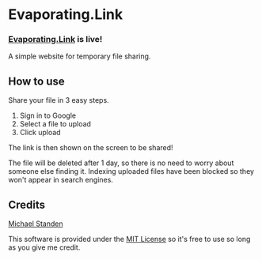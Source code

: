 # Evaporating.Link

### [Evaporating.Link](http://evaporating.link) is live!

A simple website for temporary file sharing.

## How to use

Share your file in 3 easy steps.

1. Sign in to Google
2. Select a file to upload
3. Click upload

The link is then shown on the screen to be shared!

The file will be deleted after 1 day, so there is no need to worry about someone else finding it.
Indexing uploaded files have been blocked so they won't appear in search engines.

## Credits

[Michael Standen](https://michael.standen.link)

This software is provided under the [MIT License](https://tldrlegal.com/license/mit-license) so it's free to use so long as you give me credit.
